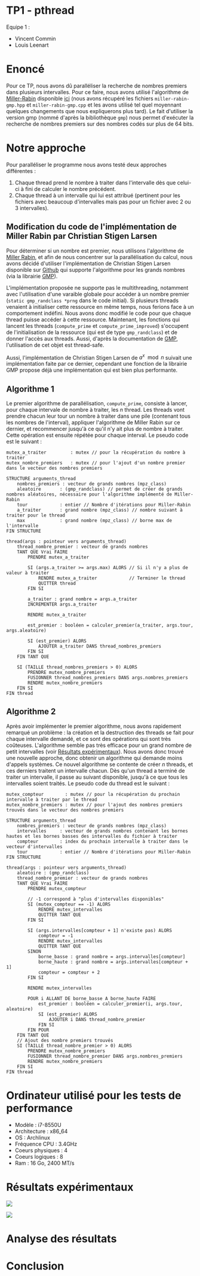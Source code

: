 # TP1 - pthread 

Equipe 1 :
- Vincent Commin
- Louis Leenart

# Enoncé

Pour ce TP, nous avons dû paralléliser la recherche de nombres premiers dans plusieurs intervalles. Pour ce faire, nous avons utilisé l'algorithme de [Miller-Rabin](https://fr.wikipedia.org/wiki/Test_de_primalit%C3%A9_de_Miller-Rabin) disponible [ici](https://github.com/cslarsen/miller-rabin) (nous avons récupéré les fichiers `miller-rabin-gmp.hpp` et `miller-rabin-gmp.cpp` et les avons utilisé tel quel moyennant quelques changements que nous expliquerons plus tard). Le fait d'utiliser la version gmp (nommé d'après la bibliothèque `gmp`) nous permet d'exécuter la recherche de nombres premiers sur des nombres codés sur plus de 64 bits.

# Notre approche

Pour paralléliser le programme nous avons testé deux approches différentes :

1. Chaque thread prend le nombre à traiter dans l'intervalle dès que celui-ci à fini de calculer le nombre précédent.
2. Chaque thread à un intervalle qui lui est attribué (pertinent pour les fichiers avec beaucoup d'intervalles mais pas pour un fichier avec 2 ou 3 intervalles).

## Modification du code de l'implémentation de Miller Rabin par Christian Stigen Larsen

Pour déterminer si un nombre est premier, nous utilisons l'algorithme de [Miller Rabin](https://fr.wikipedia.org/wiki/Test_de_primalit%C3%A9_de_Miller-Rabin), et afin de nous concentrer sur la parallélisation du calcul, nous avons décidé d'utiliser l'implémentation de Christian Stigen Larsen disponible sur [Github](https://github.com/cslarsen/miller-rabin) qui supporte l'algorithme pour les grands nombres (via la librairie [GMP](https://gmplib.org/)). 

L'implémentation proposée ne supporte pas le multithreading, notamment avec l'utilisation d'une varaible globale pour accéder à un nombre premier (`static gmp_randclass *prng` dans le code initial). Si plusieurs threads venaient à initialiser cette ressource en même temps, nous ferions face à un comportement indéfini. Nous avons donc modifié le code pour que chaque thread puisse accéder à cette ressource. Maintenant, les fonctions qui lancent les threads (`compute_prime` et `compute_prime_improved`) s'occupent de l'initialisation de la ressource (qui est de type `gmp_randclass`) et de donner l'accès aux threads. Aussi, d'après la documentation de [GMP](https://gmplib.org/gmp-man-6.2.1.pdf), l'utilisation de cet objet est thread-safe.

Aussi, l'implémentation de Christian Stigen Larsen de $a^x \mod n$ suivait une implémentation faite par ce dernier, cependant une fonction de la librairie GMP propose déjà une implémentation qui est bien plus performante.

## Algorithme 1

Le premier algorithme de parallélisation, `compute_prime`, consiste à lancer, pour chaque intervale de nombre à traiter, les $n$ thread. Les threads vont prendre chacun leur tour un nombre à traiter dans une pile (contenant tous les nombres de l'interval), appliquer l'algorithme de Miller Rabin sur ce dernier, et recommencer jusqu'à ce qu'il n'y ait plus de nombre à traiter. Cette opération est ensuite répétée pour chaque interval. Le pseudo code est le suivant : 

```
mutex_a_traiter         : mutex // pour la récupération du nombre à traiter
mutex_nombre_premiers   : mutex // pour l'ajout d'un nombre premier dans le vecteur des nombres premiers

STRUCTURE arguments_thread
    nombres_premiers : vecteur de grands nombres (mpz_class)
    aleatoire       : (gmp_randclass) // permet de créer de grands nombres aléatoires, nécessaire pour l'algorithme implémenté de Miller-Rabin
    tour            : entier // Nombre d'itérations pour Miller-Rabin
    a_traiter       : grand nombre (mpz_class) // nombre suivant à traiter pour le thread 
    max             : grand nombre (mpz_class) // borne max de l'intervalle
FIN STRUCTURE

thread(args : pointeur vers arguments_thread)
    thread_nombre_premier : vecteur de grands nombres
    TANT QUE Vrai FAIRE 
        PRENDRE mutex_a_traiter
        
        SI (args.a_traiter >= args.max) ALORS // Si il n'y a plus de valeur à traiter
            RENDRE mutex_a_traiter            // Terminer le thread
            QUITTER thread
        FIN SI

        a_traiter : grand nombre = args.a_traiter
        INCREMENTER args.a_traiter

        RENDRE mutex_a_traiter

        est_premier : booléen = calculer_premier(a_traiter, args.tour, args.aleatoire)

        SI (est_premier) ALORS
            AJOUTER a_traiter DANS thread_nombres_premiers
        FIN SI
    FIN TANT QUE 

    SI (TAILLE thread_nombres_premiers > 0) ALORS
        PRENDRE mutex_nombre_premiers
        FUSIONNER thread_nombres_premiers DANS args.nombres_premiers
        RENDRE mutex_nombre_premiers
    FIN SI
FIN thread
```

## Algorithme 2

Après avoir implémenter le premier algorithme, nous avons rapidement remarqué un problème : la création et la destruction des threads se fait pour chaque intervalle demandé, et ce sont des opérations qui sont très coûteuses. L'algorithme semble pas très efficace pour un grand nombre de petit intervalles (voir [Résultats expérimentaux](#r%C3%A9sultats-exp%C3%A9rimentaux)). Nous avons donc trouvé une nouvelle approche, donc obtenir un algorithme qui demande moins d'appels systèmes. Ce nouvel algorithme se contente de créer $n$ threads, et ces derniers traitent un intervalle chacun. Dès qu'un thread a terminé de traiter un intervalle, il passe au suivant disponible, jusqu'à ce que tous les intervalles soient traités. Le pseudo code du thread est le suivant :

```
mutex_compteur        : mutex // pour la récupération du prochain intervalle à traiter par le thread
mutex_nombre_premiers : mutex // pour l'ajout des nombres premiers trouvés dans le vecteur des nombres premiers

STRUCTURE arguments_thread
    nombres_premiers : vecteur de grands nombres (mpz_class)
    intervalles     : vecteur de grands nombres contenant les bornes hautes et les bornes basses des intervalles du fichier à traiter 
    compteur        : index du prochain intervalle à traiter dans le vecteur d'intervalles
    tour            : entier // Nombre d'itérations pour Miller-Rabin
FIN STRUCTURE

thread(args : pointeur vers arguments_thread)
    aleatoire : (gmp_randclass)
    thread_nombre_premier : vecteur de grands nombres
    TANT QUE Vrai FAIRE 
        PRENDRE mutex_compteur
        
        // -1 correspond à "plus d'intervalles disponibles"
        SI (mutex_compteur == -1) ALORS
            RENDRE mutex_intervalles
            QUITTER TANT QUE
        FIN SI

        SI (args.intervalles[compteur + 1] n'existe pas) ALORS
            compteur = -1
            RENDRE mutex_intervalles
            QUITTER TANT QUE
        SINON
            borne_basse : grand nombre = args.intervalles[compteur]
            borne_haute : grand nombre = args.intervalles[compteur + 1]
            compteur = compteur + 2
        FIN SI

        RENDRE mutex_intervalles

        POUR i ALLANT DE borne_basse A borne_haute FAIRE
            est_premier : booléen = calculer_premier(i, args.tour, aleatoire)
            SI (est_premier) ALORS
                AJOUTER i DANS thread_nombre_premier
            FIN SI
        FIN POUR
    FIN TANT QUE 
    // Ajout des nombre premiers trouvés
    SI (TAILLE thread_nombre_premier > 0) ALORS
        PRENDRE mutex_nombre_premiers
        FUSIONNER thread_nombre_premier DANS args.nombres_premiers
        RENDRE mutex_nombre_premiers
    FIN SI
FIN thread
```

# Ordinateur utilisé pour les tests de performance

* Modèle : i7-8550U 
* Architecture : x86_64
* OS : Archlinux
* Fréquence CPU : 3.4GHz
* Coeurs physiques : 4
* Coeurs logiques : 8
* Ram : 16 Go, 2400 MT/s

# Résultats expérimentaux
<!-- Vos résultats expérimentaux avec des courbes de speedup et/ou d'efficacité -->

![](images/8_test-time_vs_thread_count.png)

![](images/8_efficiency_speedup.png)
# Analyse des résultats
<!-- 
    Une analyse de vos résultats, y compris une discussion de vos succès ou de vos échecs; 
    Votre programme fonctionne-t-il correctement?
    Avez-vous maximisé l'indépendance de vos fils d'exécution?
    Avez-vous minimisé l'usage de mutex, lorsque c'est possible?
    Avez-vous tenu compte des contraintes de mémoire cache pour optimiser votre performance?
    Avez-vous profité des options d'optimisation du compilateur?
-->



# Conclusion
<!-- Et des pistes d'améliorations possibles -->